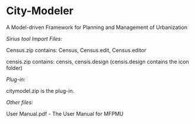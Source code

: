# City-Modeler
A Model-driven Framework for Planning and Management of Urbanization

*Sirius tool Import Files:*

Census.zip contains: Census, Census.edit, Census.editor

censis.zip contains: censis, censis.design
(censis.design contains the icon folder)

*Plug-in:*

citymodel.zip is the plug-in.

*Other files:*

User Manual.pdf - The User Manual for MFPMU
